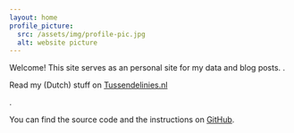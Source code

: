 ```yaml
---
layout: home
profile_picture:
  src: /assets/img/profile-pic.jpg
  alt: website picture
---
```


<p>
  Welcome! This site serves as an personal site for my data and blog posts. .
</p>

<p>
  Read my (Dutch) stuff on
 <a href="http://tussendelinies.nl/profile/robin">Tussendelinies.nl</a>
  </p>.
<p>
  You can find the source code and the instructions on <a href="https://github.com/eliottvincent/bay">GitHub</a>.
</p>

